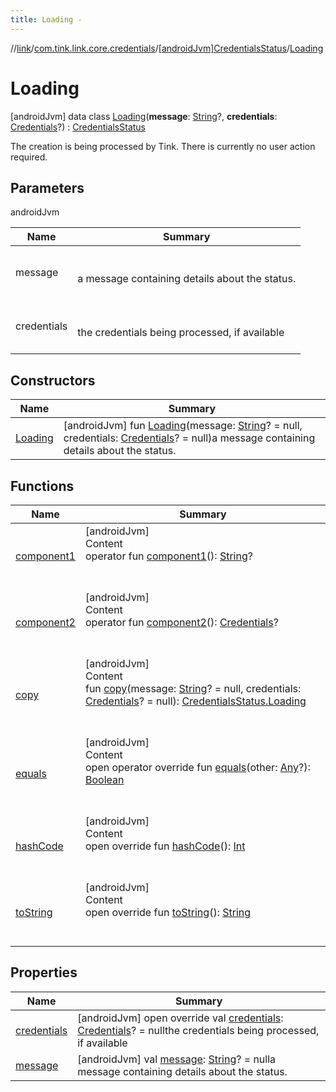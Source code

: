 ```yaml
---
title: Loading -
---
```

//[link](../../../index.md)/[com.tink.link.core.credentials](../../index.md)/[[androidJvm]CredentialsStatus](../index.md)/[Loading](index.md)



# Loading  
 [androidJvm] data class [Loading](index.md)(**message**: [String](https://kotlinlang.org/api/latest/jvm/stdlib/kotlin/-string/index.html)?, **credentials**: [Credentials](../../../com.tink.model.credentials/[android-jvm]-credentials/index.md)?) : [CredentialsStatus](../index.md)

The creation is being processed by Tink. There is currently no user action required.

   


## Parameters  
  
androidJvm  
  
|  Name|  Summary| 
|---|---|
| <a name="com.tink.link.core.credentials/CredentialsStatus.Loading///PointingToDeclaration/"></a>message| <a name="com.tink.link.core.credentials/CredentialsStatus.Loading///PointingToDeclaration/"></a><br><br>a message containing details about the status.<br><br>
| <a name="com.tink.link.core.credentials/CredentialsStatus.Loading///PointingToDeclaration/"></a>credentials| <a name="com.tink.link.core.credentials/CredentialsStatus.Loading///PointingToDeclaration/"></a><br><br>the credentials being processed, if available<br><br>
  


## Constructors  
  
|  Name|  Summary| 
|---|---|
| <a name="com.tink.link.core.credentials/CredentialsStatus.Loading/Loading/#kotlin.String?#com.tink.model.credentials.Credentials?/PointingToDeclaration/"></a>[Loading](-loading.md)| <a name="com.tink.link.core.credentials/CredentialsStatus.Loading/Loading/#kotlin.String?#com.tink.model.credentials.Credentials?/PointingToDeclaration/"></a> [androidJvm] fun [Loading](-loading.md)(message: [String](https://kotlinlang.org/api/latest/jvm/stdlib/kotlin/-string/index.html)? = null, credentials: [Credentials](../../../com.tink.model.credentials/[android-jvm]-credentials/index.md)? = null)a message containing details about the status.   <br>


## Functions  
  
|  Name|  Summary| 
|---|---|
| <a name="com.tink.link.core.credentials/CredentialsStatus.Loading/component1/#/PointingToDeclaration/"></a>[component1](component1.md)| <a name="com.tink.link.core.credentials/CredentialsStatus.Loading/component1/#/PointingToDeclaration/"></a>[androidJvm]  <br>Content  <br>operator fun [component1](component1.md)(): [String](https://kotlinlang.org/api/latest/jvm/stdlib/kotlin/-string/index.html)?  <br><br><br>
| <a name="com.tink.link.core.credentials/CredentialsStatus.Loading/component2/#/PointingToDeclaration/"></a>[component2](component2.md)| <a name="com.tink.link.core.credentials/CredentialsStatus.Loading/component2/#/PointingToDeclaration/"></a>[androidJvm]  <br>Content  <br>operator fun [component2](component2.md)(): [Credentials](../../../com.tink.model.credentials/[android-jvm]-credentials/index.md)?  <br><br><br>
| <a name="com.tink.link.core.credentials/CredentialsStatus.Loading/copy/#kotlin.String?#com.tink.model.credentials.Credentials?/PointingToDeclaration/"></a>[copy](copy.md)| <a name="com.tink.link.core.credentials/CredentialsStatus.Loading/copy/#kotlin.String?#com.tink.model.credentials.Credentials?/PointingToDeclaration/"></a>[androidJvm]  <br>Content  <br>fun [copy](copy.md)(message: [String](https://kotlinlang.org/api/latest/jvm/stdlib/kotlin/-string/index.html)? = null, credentials: [Credentials](../../../com.tink.model.credentials/[android-jvm]-credentials/index.md)? = null): [CredentialsStatus.Loading](index.md)  <br><br><br>
| <a name="kotlin/Any/equals/#kotlin.Any?/PointingToDeclaration/"></a>[equals](../../../com.tink.service.user/[android-jvm]-user-profile-service-impl/index.md#%5Bkotlin%2FAny%2Fequals%2F%23kotlin.Any%3F%2FPointingToDeclaration%2F%5D%2FFunctions%2F-586840090)| <a name="kotlin/Any/equals/#kotlin.Any?/PointingToDeclaration/"></a>[androidJvm]  <br>Content  <br>open operator override fun [equals](../../../com.tink.service.user/[android-jvm]-user-profile-service-impl/index.md#%5Bkotlin%2FAny%2Fequals%2F%23kotlin.Any%3F%2FPointingToDeclaration%2F%5D%2FFunctions%2F-586840090)(other: [Any](https://kotlinlang.org/api/latest/jvm/stdlib/kotlin/-any/index.html)?): [Boolean](https://kotlinlang.org/api/latest/jvm/stdlib/kotlin/-boolean/index.html)  <br><br><br>
| <a name="kotlin/Any/hashCode/#/PointingToDeclaration/"></a>[hashCode](../../../com.tink.service.user/[android-jvm]-user-profile-service-impl/index.md#%5Bkotlin%2FAny%2FhashCode%2F%23%2FPointingToDeclaration%2F%5D%2FFunctions%2F-586840090)| <a name="kotlin/Any/hashCode/#/PointingToDeclaration/"></a>[androidJvm]  <br>Content  <br>open override fun [hashCode](../../../com.tink.service.user/[android-jvm]-user-profile-service-impl/index.md#%5Bkotlin%2FAny%2FhashCode%2F%23%2FPointingToDeclaration%2F%5D%2FFunctions%2F-586840090)(): [Int](https://kotlinlang.org/api/latest/jvm/stdlib/kotlin/-int/index.html)  <br><br><br>
| <a name="kotlin/Any/toString/#/PointingToDeclaration/"></a>[toString](../../../com.tink.service.user/[android-jvm]-user-profile-service-impl/index.md#%5Bkotlin%2FAny%2FtoString%2F%23%2FPointingToDeclaration%2F%5D%2FFunctions%2F-586840090)| <a name="kotlin/Any/toString/#/PointingToDeclaration/"></a>[androidJvm]  <br>Content  <br>open override fun [toString](../../../com.tink.service.user/[android-jvm]-user-profile-service-impl/index.md#%5Bkotlin%2FAny%2FtoString%2F%23%2FPointingToDeclaration%2F%5D%2FFunctions%2F-586840090)(): [String](https://kotlinlang.org/api/latest/jvm/stdlib/kotlin/-string/index.html)  <br><br><br>


## Properties  
  
|  Name|  Summary| 
|---|---|
| <a name="com.tink.link.core.credentials/CredentialsStatus.Loading/credentials/#/PointingToDeclaration/"></a>[credentials](credentials.md)| <a name="com.tink.link.core.credentials/CredentialsStatus.Loading/credentials/#/PointingToDeclaration/"></a> [androidJvm] open override val [credentials](credentials.md): [Credentials](../../../com.tink.model.credentials/[android-jvm]-credentials/index.md)? = nullthe credentials being processed, if available   <br>
| <a name="com.tink.link.core.credentials/CredentialsStatus.Loading/message/#/PointingToDeclaration/"></a>[message](message.md)| <a name="com.tink.link.core.credentials/CredentialsStatus.Loading/message/#/PointingToDeclaration/"></a> [androidJvm] val [message](message.md): [String](https://kotlinlang.org/api/latest/jvm/stdlib/kotlin/-string/index.html)? = nulla message containing details about the status.   <br>

